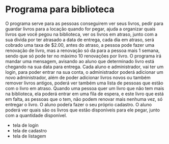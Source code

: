 # Programa para biblioteca

O programa serve para as pessoas conseguirem ver seus livros, pedir para guardar livros para a locação quando for pegar, ajuda a
organizar quais livros que você pegou na biblioteca, ver os livros em atraso, junto com a sua divida por ter atrasado a data de 
entrega, cada dia em atraso, será cobrado uma taxa de $2.00, antes do atraso, a pessoa pode fazer uma renovação de livro, mas a 
renovação só da para a pessoa mais 1 semana, sendo que só pode ter no máximo 10 renovações por livro. O programa irá mandar uma 
mensagem, avisando ao aluno que determinado livro está chegando na sua data para entrega. Cada aluno e administrador, vai ter um 
login, para poder entrar na sua conta, o administrador poderá adicionar um novo administrador, além de poder adicionar livros 
novos ou também remover livros antigos, poderá ver também uma lista de pessoas que estão com o livro em atraso. Quando uma pessoa 
quer um livro que não tem mais na biblioteca, ela poderá entrar em uma fila de espera, e este livro que está em falta, as pessoas 
que o tem, não podem renovar mais nenhuma vez, só entregar o livro. O aluno podeŕa fazer o seu próprio cadastro. O aluno poderá
ver quais são os livros que estão disponíveis para ele pegar, junto com a quantidade disponível.

- tela de login
- tela de cadastro
- tela de listagem

